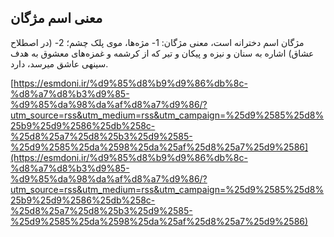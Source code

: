 ## معنی اسم مژگان


مژگان اسم دخترانه است، معنی مژگان: 1- مژه‌ها، موی پلک چشم؛ 2- (در اصطلاح عشاق) اشاره به سنان و نیزه و پیکان و تیر که از کرشمه و غمزه‌های معشوق به هدف سینهی عاشق میرسد، دارد.

[https://esmdoni.ir/%d9%85%d8%b9%d9%86%db%8c-%d8%a7%d8%b3%d9%85-%d9%85%da%98%da%af%d8%a7%d9%86/?utm_source=rss&utm_medium=rss&utm_campaign=%25d9%2585%25d8%25b9%25d9%2586%25db%258c-%25d8%25a7%25d8%25b3%25d9%2585-%25d9%2585%25da%2598%25da%25af%25d8%25a7%25d9%2586](https://esmdoni.ir/%d9%85%d8%b9%d9%86%db%8c-%d8%a7%d8%b3%d9%85-%d9%85%da%98%da%af%d8%a7%d9%86/?utm_source=rss&utm_medium=rss&utm_campaign=%25d9%2585%25d8%25b9%25d9%2586%25db%258c-%25d8%25a7%25d8%25b3%25d9%2585-%25d9%2585%25da%2598%25da%25af%25d8%25a7%25d9%2586) 